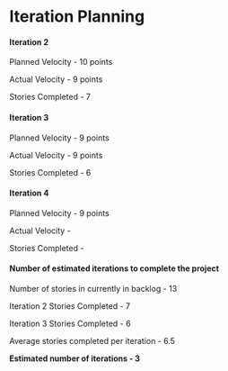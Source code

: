 # Iteration Planning
#### Iteration 2

Planned Velocity - 10 points

Actual Velocity - 9 points

Stories Completed - 7



#### Iteration 3

Planned Velocity - 9 points

Actual Velocity - 9 points

Stories Completed - 6



#### Iteration 4

Planned Velocity - 9 points

Actual Velocity - 

Stories Completed -



#### Number of estimated iterations to complete the project


Number of stories in currently in backlog - 13


Iteration 2 Stories Completed - 7

Iteration 3 Stories Completed - 6


Average stories completed per iteration - 6.5


**Estimated number of iterations - 3**



